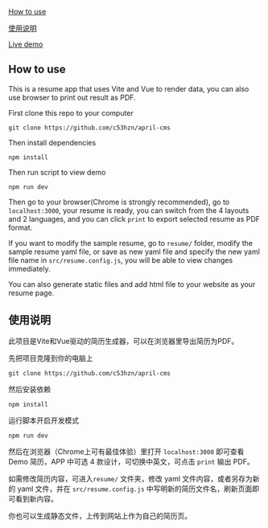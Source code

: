 [How to use](#How-to-use)

[使用说明](#使用说明)

[Live demo](https://www.houzhenni.com/resume)

## How to use

This is a resume app that uses Vite and Vue to render data, you can also use browser to print out result as PDF.

First clone this repo to your computer

```
git clone https://github.com/c53hzn/april-cms
```

Then install dependencies

```
npm install
```

Then run script to view demo

```
npm run dev
```

Then go to your browser(Chrome is strongly recommended), go to `localhost:3000`, your resume is ready, you can switch from the 4 layouts and 2 languages, and you can click `print` to export selected resume as PDF format.

If you want to modify the sample resume, go to `resume/` folder, modify the sample resume yaml file, or save as new yaml file and specify the new yaml file name in `src/resume.config.js`, you will be able to view changes immediately.

You can also generate static files and add html file to your website as your resume page.

## 使用说明

此项目是Vite和Vue驱动的简历生成器，可以在浏览器里导出简历为PDF。

先把项目克隆到你的电脑上

```
git clone https://github.com/c53hzn/april-cms
```

然后安装依赖

```
npm install
```

运行脚本开启开发模式

```
npm run dev
```

然后在浏览器（Chrome上可有最佳体验）里打开 `localhost:3000` 即可查看 Demo 简历，APP 中可选 4 款设计，可切换中英文，可点击 `print` 输出 PDF。

如需修改简历内容，可进入`resume/` 文件夹，修改 yaml 文件内容，或者另存为新的 yaml 文件，并在 `src/resume.config.js` 中写明新的简历文件名，刷新页面即可看到新内容。

你也可以生成静态文件，上传到网站上作为自己的简历页。
